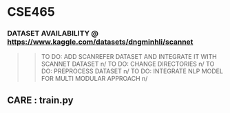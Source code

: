 # CSE465

### DATASET AVAILABILITY @ https://www.kaggle.com/datasets/dngminhli/scannet

>> TO DO: ADD SCANREFER DATASET AND INTEGRATE IT WITH SCANNET DATASET n/
>> TO DO: CHANGE DIRECTORIES n/
>> TO DO: PREPROCESS DATASET n/
>> TO DO: INTEGRATE NLP MODEL FOR MULTI MODULAR APPROACH n/

## CARE : train.py
